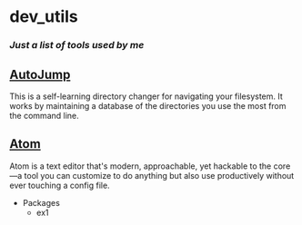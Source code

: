 # dev_utils
### *Just a list of tools used by me*

## [AutoJump](https://github.com/wting/autojump)
This is a self-learning directory changer for navigating your filesystem. It works by maintaining a database of the directories you use the most from the command line.

## [Atom](http://atom.io/)
Atom is a text editor that's modern, approachable, yet hackable to the core—a tool you can customize to do anything but also use productively without ever touching a config file.

- Packages
  - ex1
